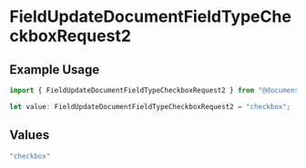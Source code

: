 # FieldUpdateDocumentFieldTypeCheckboxRequest2

## Example Usage

```typescript
import { FieldUpdateDocumentFieldTypeCheckboxRequest2 } from "@documenso/sdk-typescript/models/operations";

let value: FieldUpdateDocumentFieldTypeCheckboxRequest2 = "checkbox";
```

## Values

```typescript
"checkbox"
```